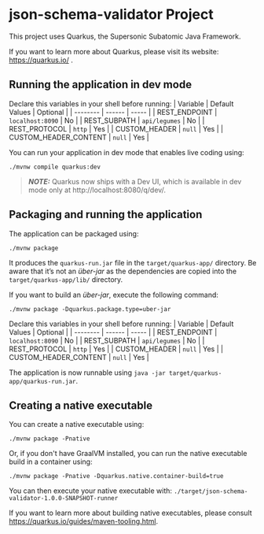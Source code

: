 # json-schema-validator Project

This project uses Quarkus, the Supersonic Subatomic Java Framework.

If you want to learn more about Quarkus, please visit its website: https://quarkus.io/ .

## Running the application in dev mode

Declare this variables in your shell before running:
| Variable | Default Values | Optional |
| -------- | ------ | ----- |
| REST_ENDPOINT | `localhost:8090` | No |
| REST_SUBPATH | `api/legumes` | No |
| REST_PROTOCOL | `http` | Yes |
| CUSTOM_HEADER | `null` | Yes |
| CUSTOM_HEADER_CONTENT | `null` | Yes |

You can run your application in dev mode that enables live coding using:
```shell script
./mvnw compile quarkus:dev
```

> **_NOTE:_**  Quarkus now ships with a Dev UI, which is available in dev mode only at http://localhost:8080/q/dev/.

## Packaging and running the application

The application can be packaged using:
```shell script
./mvnw package
```
It produces the `quarkus-run.jar` file in the `target/quarkus-app/` directory.
Be aware that it’s not an _über-jar_ as the dependencies are copied into the `target/quarkus-app/lib/` directory.

If you want to build an _über-jar_, execute the following command:
```shell script
./mvnw package -Dquarkus.package.type=uber-jar
```
Declare this variables in your shell before running:
| Variable | Default Values | Optional |
| -------- | ------ | ----- |
| REST_ENDPOINT | `localhost:8090` | No |
| REST_SUBPATH | `api/legumes` | No |
| REST_PROTOCOL | `http` | Yes |
| CUSTOM_HEADER | `null` | Yes |
| CUSTOM_HEADER_CONTENT | `null` | Yes |

The application is now runnable using `java -jar target/quarkus-app/quarkus-run.jar`.

## Creating a native executable

You can create a native executable using: 
```shell script
./mvnw package -Pnative
```

Or, if you don't have GraalVM installed, you can run the native executable build in a container using: 
```shell script
./mvnw package -Pnative -Dquarkus.native.container-build=true
```

You can then execute your native executable with: `./target/json-schema-validator-1.0.0-SNAPSHOT-runner`

If you want to learn more about building native executables, please consult https://quarkus.io/guides/maven-tooling.html.
